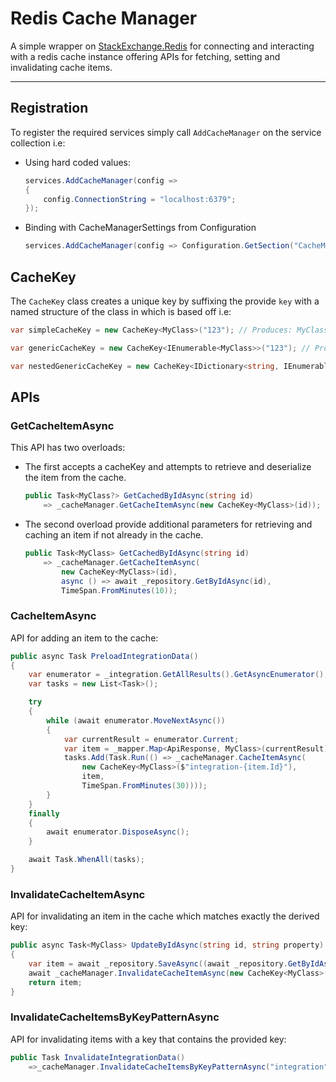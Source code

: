﻿# Redis Cache Manager

A simple wrapper on [StackExchange.Redis](https://github.com/StackExchange/StackExchange.Redis) for connecting and interacting with a redis cache instance
offering APIs for fetching, setting and invalidating cache items.

---

## Registration

To register the required services simply call `AddCacheManager` on the service collection i.e:
  * Using hard coded values:
    ```c#
    services.AddCacheManager(config =>
    {
        config.ConnectionString = "localhost:6379";
    });

  * Binding with CacheManagerSettings from Configuration
    ```c#
    services.AddCacheManager(config => Configuration.GetSection("CacheManager").bind(config));
    ```

## CacheKey

The `CacheKey` class creates a unique key by suffixing the provide `key` with a named structure of the class in which is based off i.e:

```c#
var simpleCacheKey = new CacheKey<MyClass>("123"); // Produces: MyClass-123

var genericCacheKey = new CacheKey<IEnumerable<MyClass>>("123"); // Produces: IEnumerable`1<MyClass>-123

var nestedGenericCacheKey = new CacheKey<IDictionary<string, IEnumerable<MyClass>>>("123"); // Produces: IDictionary`2<String|IEnumerable`1<MyClass>>-123
```

## APIs

### GetCacheItemAsync

This API has two overloads:
* The first accepts a cacheKey and attempts to retrieve and deserialize the item from the cache.

    ```C#
    public Task<MyClass?> GetCachedByIdAsync(string id)
        => _cacheManager.GetCacheItemAsync(new CacheKey<MyClass>(id));
    ```

* The second overload provide additional parameters for retrieving and caching an item if not already in the cache.

  ```c#
  public Task<MyClass> GetCachedByIdAsync(string id)
      => _cacheManager.GetCacheItemAsync(
          new CacheKey<MyClass>(id),
          async () => await _repository.GetByIdAsync(id),
          TimeSpan.FromMinutes(10));
  ```
  
### CacheItemAsync

API for adding an item to the cache:
```c#
public async Task PreloadIntegrationData()
{
    var enumerator = _integration.GetAllResults().GetAsyncEnumerator();
    var tasks = new List<Task>();

    try
    {
        while (await enumerator.MoveNextAsync())
        {
            var currentResult = enumerator.Current;
            var item = _mapper.Map<ApiResponse, MyClass>(currentResult);
            tasks.Add(Task.Run(() => _cacheManager.CacheItemAsync(
                new CacheKey<MyClass>($"integration-{item.Id}"),
                item,
                TimeSpan.FromMinutes(30))));
        }
    }
    finally
    {
        await enumerator.DisposeAsync();
    }

    await Task.WhenAll(tasks);
}
```

### InvalidateCacheItemAsync

API for invalidating an item in the cache which matches exactly the derived key:

```c#
public async Task<MyClass> UpdateByIdAsync(string id, string property)
{
    var item = await _repository.SaveAsync((await _repository.GetByIdAsync(id)).Update(property));
    await _cacheManager.InvalidateCacheItemAsync(new CacheKey<MyClass>(item.Id));
    return item;
}
```

### InvalidateCacheItemsByKeyPatternAsync

API for invalidating items with a key that contains the provided key:

```c#
public Task InvalidateIntegrationData()
    =>_cacheManager.InvalidateCacheItemsByKeyPatternAsync("integration");
```